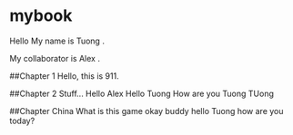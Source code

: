 # mybook
Hello
My
name
is
Tuong
.

My
collaborator
is
Alex
.

##Chapter 1
Hello, this is 911. 

##Chapter 2
Stuff...
Hello Alex
Hello Tuong
How are you Tuong TUong 

##Chapter China 
What is this game okay buddy hello Tuong how are you today?